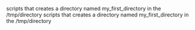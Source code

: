 scripts that creates a directory named my_first_directory in the /tmp/directory
scripts that creates a directory named my_first_directory in the /tmp/directory
